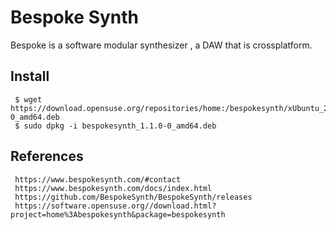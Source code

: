 Bespoke Synth
=====

Bespoke is a software modular synthesizer , a DAW that is crossplatform.

Install
--------

     $ wget https://download.opensuse.org/repositories/home:/bespokesynth/xUbuntu_20.04/amd64/bespokesynth_1.1.0-0_amd64.deb
     $ sudo dpkg -i bespokesynth_1.1.0-0_amd64.deb


References
----------

     https://www.bespokesynth.com/#contact
     https://www.bespokesynth.com/docs/index.html
     https://github.com/BespokeSynth/BespokeSynth/releases
     https://software.opensuse.org//download.html?project=home%3Abespokesynth&package=bespokesynth

